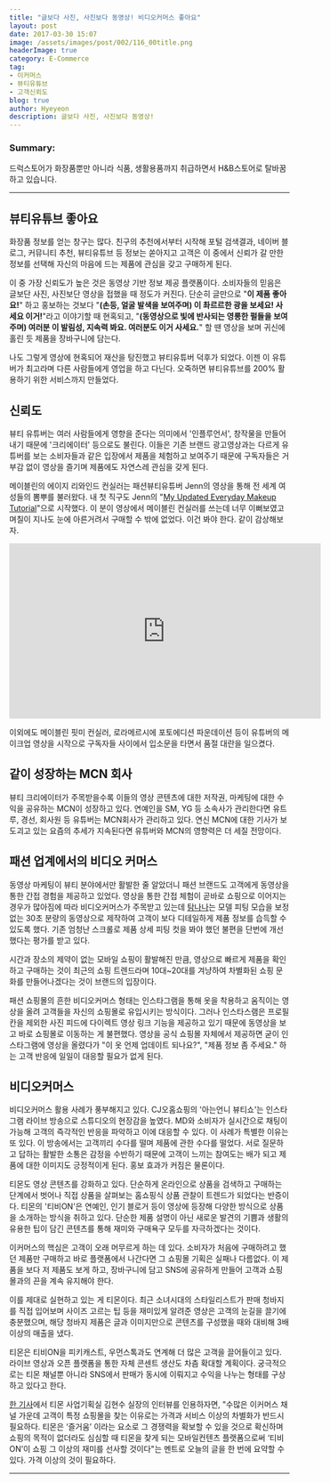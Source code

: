 ```yaml
---
title: "글보다 사진, 사진보다 동영상! 비디오커머스 좋아요"
layout: post
date: 2017-03-30 15:07
image: /assets/images/post/002/116_00title.png
headerImage: true
category: E-Commerce
tag:
- 이커머스
- 뷰티유튜브
- 고객신뢰도
blog: true
author: Hyeyeon
description: 글보다 사진, 사진보다 동영상!
---
```


### Summary:

드럭스토어가 화장품뿐만 아니라 식품, 생활용품까지 취급하면서 H&B스토어로 탈바꿈하고 있습니다.

---

## 뷰티유튜브 좋아요

화장품 정보를 얻는 창구는 많다. 친구의 추천에서부터 시작해 포털 검색결과, 네이버 블로그, 커뮤니티 추천, 뷰티유튜브 등 정보는 쏟아지고 고객은 이 중에서 신뢰가 갈 만한 정보를 선택해 자신의 마음에 드는 제품에 관심을 갖고 구매하게 된다.

이 중 가장 신뢰도가 높은 것은 동영상 기반 정보 제공 플랫폼이다. 소비자들의 믿음은 글보단 사진, 사진보단 영상을 접했을 때 정도가 커진다. 단순히 글만으로 "**이 제품 좋아요!**" 하고 홍보하는 것보다 "**(손등, 얼굴 발색을 보여주며) 이 촤르르한 광을 보세요! 사세요 이거!**"라고 이야기할 때 현혹되고, "**(동영상으로 빛에 반사되는 영롱한 펄들을 보여주며) 여러분 이 발림성, 지속력 봐요. 여러분도 이거 사세요.**" 할 땐 영상을 보며 귀신에 홀린 듯 제품을 장바구니에 담는다.

나도 그렇게 영상에 현혹되어 재산을 탕진했고 뷰티유튜버 덕후가 되었다. 이젠 이 유튜버가 최고라며 다른 사람들에게 영업을 하고 다닌다. 오죽하면 뷰티유튜브를 200% 활용하기 위한 서비스까지 만들었다.

## 신뢰도

뷰티 유튜버는 여러 사람들에게 영향을 준다는 의미에서 '인플루언서', 창작물을 만들어내기 때문에 '크리에이터' 등으로도 불린다. 이들은 기존 브랜드 광고영상과는 다르게 유튜버를 보는 소비자들과 같은 입장에서 제품을 체험하고 보여주기 때문에 구독자들은 거부감 없이 영상을 즐기며 제품에도 자연스레 관심을 갖게 된다.

메이블린의 에이지 리와인드 컨실러는 패션뷰티유튜버 Jenn의 영상을 통해 전 세계 여성들의 뽐뿌를 불러왔다. 내 첫 직구도 Jenn의 "[My Updated Everyday Makeup Tutorial](https://www.youtube.com/watch?v=TvKymDP85JI&list=PLPeJxVcD-gmaikAZTUsAGiLwuhqwZ49kp&index=23)"으로 시작했다. 이 분이 영상에서 메이블린 컨실러를 쓰는데 너무 이뻐보였고 며칠이 지나도 눈에 아른거려서 구매할 수 밖에 없었다. 이건 봐야 한다. 같이 감상해보자.

<p align="middle">
<iframe width="560" height="315" src="https://www.youtube.com/embed/TvKymDP85JI?list=PLPeJxVcD-gmaikAZTUsAGiLwuhqwZ49kp" frameborder="0" allowfullscreen></iframe>
</p>

이외에도 메이블린 핏미 컨실러, 로라메르시에 포토에디션 파운데이션 등이 유튜버의 메이크업 영상을 시작으로 구독자들 사이에서 입소문을 타면서 품절 대란을 일으켰다.

## 같이 성장하는 MCN 회사

뷰티 크리에이터가 주목받을수록 이들의 영상 콘텐츠에 대한 저작권, 마케팅에 대한 수익을 공유하는 MCN이 성장하고 있다. 연예인을 SM, YG 등 소속사가 관리한다면 유트루, 경선, 회사원 등 유튜버는 MCN회사가 관리하고 있다. 연신 MCN에 대한 기사가 보도괴고 있는 요즘의 추세가 지속된다면 유튜버와 MCN의 영향력은 더 세질 전망이다.

## 패션 업계에서의 비디오 커머스

동영상 마케팅이 뷰티 분야에서만 활발한 줄 알았더니 패션 브랜드도 고객에게 동영상을 통한 간접 경험을 제공하고 있었다. 영상을 통한 간접 체험이 곧바로 쇼핑으로 이어지는 경우가 많아짐에 따라 비디오커머스가 주목받고 있는데 [탐나나]()는 모델 피팅 모습을 보정 없는 30초 분량의 동영상으로 제작하여 고객이 보다 디테일하게 제품 정보를 습득할 수 있도록 했다. 기존 엄청난 스크롤로 제품 상세 피팅 컷을 봐야 했던 불편을 단번에 개선했다는 평가를 받고 있다.

시간과 장소의 제약이 없는 모바일 쇼핑이 활발해진 만큼, 영상으로 빠르게 제품을 확인하고 구매하는 것이 최근의 쇼핑 트렌드라며 10대~20대를 겨냥하여 차별화된 쇼핑 문화를 만들어나겠다는 것이 브랜드의 입장이다.

패션 쇼핑몰의 흔한 비디오커머스 형태는 인스타그램을 통해 옷을 착용하고 움직이는 영상을 올려 고객들을 자신의 쇼핑몰로 유입시키는 방식이다. 그러나 인스타스램은 프로필칸을 제외한 사진 피드에 다이렉트 영상 링크 기능을 제공하고 있기 때문에 동영상을 보고 바로 쇼핑몰로 이동하는 게 불편했다. 영상을 공식 쇼핑몰 자체에서 제공하면 굳이 인스타그램에 영상을 올렸다가 "이 옷 언제 업데이트 되나요?", "제품 정보 좀 주세요." 하는 고객 반응에 일일이 대응할 필요가 없게 된다.

## 비디오커머스

비디오커머스 활용 사례가 풍부해지고 있다. CJ오홈쇼핑의 '아는언니 뷰티쇼'는 인스타그램 라이브 방송으로 스튜디오의 현장감을 높였다. MD와 소비자가 실시간으로 채팅이 가능해 고객의 즉각적인 반응을 파악하고 이에 대응할 수 있다. 이 사례가 특별한 이유는 또 있다. 이 방송에서는 고객끼리 수다를 떨며 제품에 관한 수다를 떨었다. 서로 질문하고 답하는 활발한 소통은 감정을 수반하기 때문에 고객이 느끼는 참여도는 배가 되고 제품에 대한 이미지도 긍정적이게 된다. 홍보 효과가 커짐은 물론이다.

티몬도 영상 콘텐츠를 강화하고 있다. 단순하게 온라인으로 상품을 검색하고 구매하는 단계에서 벗어나 직접 상품을 살펴보는 홈쇼핑식 상품 관찰이 트렌드가 되었다는 반증이다. 티몬의 '티비ON'은 연예인, 인기 블로거 등이 영상에 등장해 다양한 방식으로 상품을 소개하는 방식을 취하고 있다. 단순한 제품 설명이 아닌 새로운 발견의 기쁨과 생활의 유용한 팁이 담긴 콘텐츠를 통해 재미와 구매욕구 모두를 자극하겠다는 것이다.

이커머스의 핵심은 고객이 오래 머무르게 하는 데 있다. 소비자가 처음에 구매하려고 했던 제품만 구매하고 바로 플랫폼에서 나간다면 그 쇼핑몰 기획은 실패나 다름없다. 이 제품을 보다 저 제품도 보게 하고, 장바구니에 담고 SNS에 공유하게 만들어 고객과 쇼핑몰과의 끈을 계속 유지해야 한다.

이를 제대로 실현하고 있는 게 티몬이다. 최근 소녀시대의 스타일리스트가 판매 청바지를 직접 입어보며 사이즈 고르는 팁 등을 재미있게 알려준 영상은 고객의 눈길을 끌기에 충분했으며, 해당 청바지 제품은 글과 이미지만으로 콘텐츠를 구성했을 때와 대비해 3배 이상의 매출을 냈다.

티몬은 티비ON을 피키캐스트, 우먼스톡과도 연계해 더 많은 고객을 끌어들이고 있다. 라이브 영상과 오픈 플랫폼을 통한 자체 콘센트 생산도 차츰 확대할 계획이다. 궁극적으로는 티몬 채널뿐 아니라 SNS에서 판매가 동시에 이뤄지고 수익을 나누는 형태를 구상하고 있다고 한다.

[한 기사](http://www.nextdaily.co.kr/news/article.html?id=20170322800019)에서 티몬 사업기획실 김현수 실장의 인터뷰를 인용하자면, "수많은 이커머스 채널 가운데 고객이 특정 쇼핑몰을 찾는 이유로는 가격과 서비스 이상의 차별화가 반드시 필요하다. 티몬은 ‘즐거움’ 이라는 요소로 그 경쟁력을 확보할 수 있을 것으로 확신하며 쇼핑의 목적이 없더라도 심심할 때 티몬을 찾게 되는 모바일컨텐츠 플랫폼으로써 ‘티비ON’이 쇼핑 그 이상의 재미를 선사할 것이다"는 멘트로 오늘의 글을 한 번에 요약할 수 있다. 가격 이상의 것이 필요하다.

---
